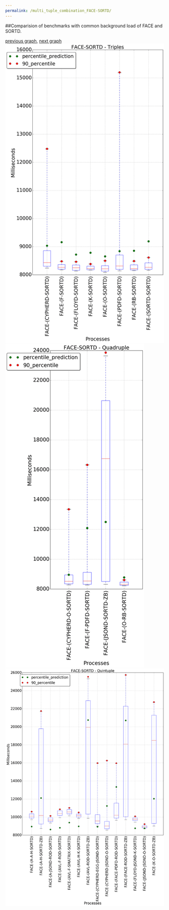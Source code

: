 ```yaml
---
permalink: /multi_tuple_combination_FACE-SORTD/
---
```


##Comparision of benchmarks with common background load of FACE and SORTD.

[previous graph](../multi_tuple_combination_FACE-SMATRIX/), [next graph](../multi_tuple_combination_FACE-ZB/)
![graph figure](./images/triple/FACE/FACE-SORTD_box.png)![graph figure](./images/quadruple/FACE/FACE-SORTD_box.png)![graph figure](./images/quintuple/FACE/FACE-SORTD_box.png)